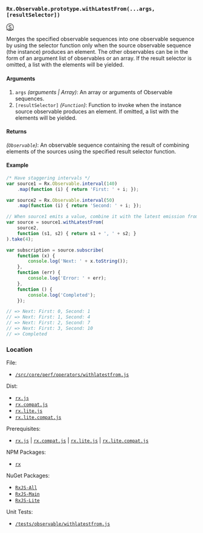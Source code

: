 ### `Rx.Observable.prototype.withLatestFrom(...args, [resultSelector])`
[&#x24C8;](https://github.com/Reactive-Extensions/RxJS/blob/master/src/core/perf/operators/withlatestfrom.js "View in source")

Merges the specified observable sequences into one observable sequence by using the selector function only when the source observable sequence (the instance) produces an element. The other observables can be in the form of an argument list of observables or an array. If the result selector is omitted, a list with the elements will be yielded.

#### Arguments
1. `args` *(arguments | Array)*: An array or arguments of Observable sequences.
1. `[resultSelector]` *(`Function`)*: Function to invoke when the instance source observable produces an element. If omitted, a list with the elements will be yielded.

#### Returns
*(`Observable`)*: An observable sequence containing the result of combining elements of the sources using the specified result selector function.

#### Example
```js
/* Have staggering intervals */
var source1 = Rx.Observable.interval(140)
    .map(function (i) { return 'First: ' + i; });

var source2 = Rx.Observable.interval(50)
    .map(function (i) { return 'Second: ' + i; });

// When source1 emits a value, combine it with the latest emission from source2.
var source = source1.withLatestFrom(
    source2,
    function (s1, s2) { return s1 + ', ' + s2; }
).take(4);

var subscription = source.subscribe(
    function (x) {
        console.log('Next: ' + x.toString());
    },
    function (err) {
        console.log('Error: ' + err);
    },
    function () {
        console.log('Completed');
    });

// => Next: First: 0, Second: 1
// => Next: First: 1, Second: 4
// => Next: First: 2, Second: 7
// => Next: First: 3, Second: 10
// => Completed
```
### Location

File:
- [`/src/core/perf/operators/withlatestfrom.js`](https://github.com/Reactive-Extensions/RxJS/blob/master/src/core/perf/operators/withlatestfrom.js)

Dist:
- [`rx.js`](https://github.com/Reactive-Extensions/RxJS/blob/master/dist/rx.js)
- [`rx.compat.js`](https://github.com/Reactive-Extensions/RxJS/blob/master/dist/rx.compat.js)
- [`rx.lite.js`](https://github.com/Reactive-Extensions/RxJS/blob/master/dist/rx.lite.js)
- [`rx.lite.compat.js`](https://github.com/Reactive-Extensions/RxJS/blob/master/dist/rx.lite.compat.js)

Prerequisites:
- [`rx.js`](https://github.com/Reactive-Extensions/RxJS/blob/master/dist/rx.js) | [`rx.compat.js`](https://github.com/Reactive-Extensions/RxJS/blob/master/dist/rx.compat.js) | [`rx.lite.js`](https://github.com/Reactive-Extensions/RxJS/blob/master/dist/rx.lite.js) | [`rx.lite.compat.js`](https://github.com/Reactive-Extensions/RxJS/blob/master/dist/rx.lite.compat.js)

NPM Packages:
- [`rx`](https://www.npmjs.org/package/rx)

NuGet Packages:
- [`RxJS-All`](http://www.nuget.org/packages/RxJS-All/)
- [`RxJS-Main`](http://www.nuget.org/packages/RxJS-Main/)
- [`RxJS-Lite`](http://www.nuget.org/packages/RxJS-Lite/)

Unit Tests:
- [`/tests/observable/withlatestfrom.js`](https://github.com/Reactive-Extensions/RxJS/blob/master/tests/observable/withlatestfrom.js)
